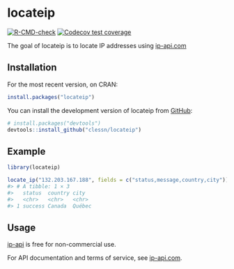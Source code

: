 
<!-- README.md is generated from README.Rmd. Please edit that file -->

# locateip

<!-- badges: start -->

[![R-CMD-check](https://github.com/clessn/locateip/actions/workflows/R-CMD-check.yaml/badge.svg)](https://github.com/clessn/locateip/actions/workflows/R-CMD-check.yaml)
[![Codecov test
coverage](https://codecov.io/gh/clessn/locateip/branch/main/graph/badge.svg)](https://app.codecov.io/gh/clessn/locateip?branch=main)
<!-- badges: end -->

The goal of locateip is to locate IP addresses using
[ip-api.com](https://ip-api.com/)

## Installation

For the most recent version, on CRAN:

``` r
install.packages("locateip")
```

You can install the development version of locateip from
[GitHub](https://github.com/):

``` r
# install.packages("devtools")
devtools::install_github("clessn/locateip")
```

## Example

``` r
library(locateip)

locate_ip("132.203.167.188", fields = c("status,message,country,city"))
#> # A tibble: 1 × 3
#>   status  country city  
#>   <chr>   <chr>   <chr> 
#> 1 success Canada  Québec
```

## Usage

[ip-api](https://ip-api.com/) is free for non-commercial use.

For API documentation and terms of service, see
[ip-api.com](https://ip-api.com/).
